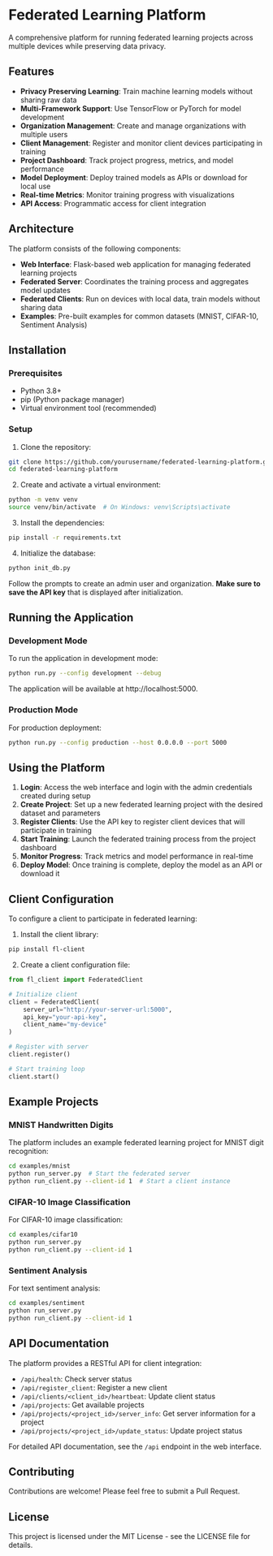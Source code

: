 # Federated Learning Platform

A comprehensive platform for running federated learning projects across multiple devices while preserving data privacy.

## Features

- **Privacy Preserving Learning**: Train machine learning models without sharing raw data
- **Multi-Framework Support**: Use TensorFlow or PyTorch for model development
- **Organization Management**: Create and manage organizations with multiple users
- **Client Management**: Register and monitor client devices participating in training
- **Project Dashboard**: Track project progress, metrics, and model performance
- **Model Deployment**: Deploy trained models as APIs or download for local use
- **Real-time Metrics**: Monitor training progress with visualizations
- **API Access**: Programmatic access for client integration

## Architecture

The platform consists of the following components:

- **Web Interface**: Flask-based web application for managing federated learning projects
- **Federated Server**: Coordinates the training process and aggregates model updates
- **Federated Clients**: Run on devices with local data, train models without sharing data
- **Examples**: Pre-built examples for common datasets (MNIST, CIFAR-10, Sentiment Analysis)

## Installation

### Prerequisites

- Python 3.8+
- pip (Python package manager)
- Virtual environment tool (recommended)

### Setup

1. Clone the repository:
```bash
git clone https://github.com/yourusername/federated-learning-platform.git
cd federated-learning-platform
```

2. Create and activate a virtual environment:
```bash
python -m venv venv
source venv/bin/activate  # On Windows: venv\Scripts\activate
```

3. Install the dependencies:
```bash
pip install -r requirements.txt
```

4. Initialize the database:
```bash
python init_db.py
```
Follow the prompts to create an admin user and organization. **Make sure to save the API key** that is displayed after initialization.

## Running the Application

### Development Mode

To run the application in development mode:

```bash
python run.py --config development --debug
```

The application will be available at http://localhost:5000.

### Production Mode

For production deployment:

```bash
python run.py --config production --host 0.0.0.0 --port 5000
```

## Using the Platform

1. **Login**: Access the web interface and login with the admin credentials created during setup
2. **Create Project**: Set up a new federated learning project with the desired dataset and parameters
3. **Register Clients**: Use the API key to register client devices that will participate in training
4. **Start Training**: Launch the federated training process from the project dashboard
5. **Monitor Progress**: Track metrics and model performance in real-time
6. **Deploy Model**: Once training is complete, deploy the model as an API or download it

## Client Configuration

To configure a client to participate in federated learning:

1. Install the client library:
```bash
pip install fl-client
```

2. Create a client configuration file:
```python
from fl_client import FederatedClient

# Initialize client
client = FederatedClient(
    server_url="http://your-server-url:5000",
    api_key="your-api-key",
    client_name="my-device"
)

# Register with server
client.register()

# Start training loop
client.start()
```

## Example Projects

### MNIST Handwritten Digits

The platform includes an example federated learning project for MNIST digit recognition:

```bash
cd examples/mnist
python run_server.py  # Start the federated server
python run_client.py --client-id 1  # Start a client instance
```

### CIFAR-10 Image Classification

For CIFAR-10 image classification:

```bash
cd examples/cifar10
python run_server.py
python run_client.py --client-id 1
```

### Sentiment Analysis

For text sentiment analysis:

```bash
cd examples/sentiment
python run_server.py
python run_client.py --client-id 1
```

## API Documentation

The platform provides a RESTful API for client integration:

- `/api/health`: Check server status
- `/api/register_client`: Register a new client
- `/api/clients/<client_id>/heartbeat`: Update client status
- `/api/projects`: Get available projects
- `/api/projects/<project_id>/server_info`: Get server information for a project
- `/api/projects/<project_id>/update_status`: Update project status

For detailed API documentation, see the `/api` endpoint in the web interface.

## Contributing

Contributions are welcome! Please feel free to submit a Pull Request.

## License

This project is licensed under the MIT License - see the LICENSE file for details. 